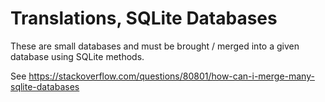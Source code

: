# Translations, SQLite Databases

These are small databases and must be brought / merged into a given database using SQLite methods. 

See https://stackoverflow.com/questions/80801/how-can-i-merge-many-sqlite-databases
